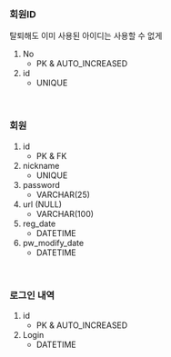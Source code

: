 ### 회원ID
탈퇴해도 이미 사용된 아이디는 사용할 수 없게
1. No
    - PK & AUTO_INCREASED
1. id		
    - UNIQUE

<br/>

### 회원
1. id		
    - PK & FK
1. nickname	
    - UNIQUE
1. password	
    - VARCHAR(25)
1. url (NULL)
    - VARCHAR(100)
1. reg_date		
    - DATETIME
1. pw_modify_date	
    - DATETIME

<br/>

### 로그인 내역
1. id
    - PK & AUTO_INCREASED
1. Login
    - DATETIME
